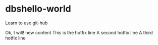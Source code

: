 # dbshello-world
Learn to use git-hub

Ok, I will!
new content
This is the hotfix line
A second hotfix line
A third hotfix line
